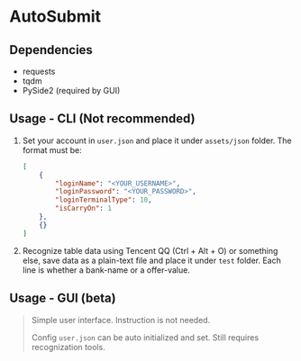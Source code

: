 # AutoSubmit

## Dependencies

 - requests
 - tqdm
 - PySide2 (required by GUI)

## Usage - CLI (Not recommended)
1. Set your account in `user.json` and place it under `assets/json` folder. The format must be:

    ```json
    [
        {
            "loginName": "<YOUR_USERNAME>",
            "loginPassword": "<YOUR_PASSWORD>",
            "loginTerminalType": 10,
            "isCarryOn": 1
        },
        {}
    ]
    ```

2. Recognize table data using Tencent QQ (Ctrl + Alt + O) or something else, save data as a plain-text file and place it under `test` folder. Each line is whether a bank-name or a offer-value.

## Usage - GUI (beta)

> Simple user interface. Instruction is not needed.
>
> Config `user.json` can be auto initialized and set. Still requires recognization tools.
